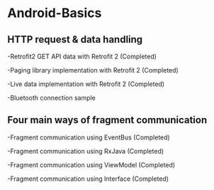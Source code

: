# Android-Basics
## HTTP request & data handling
-Retrofit2 GET API data with Retrofit 2 (Completed)

-Paging library implementation with Retrofit 2 (Completed)

-Live data implementation with Retrofit 2 (Completed)

-Bluetooth connection sample

## Four main ways of fragment communication
-Fragment communication using EventBus (Completed)

-Fragment communication using RxJava (Completed)

-Fragment communication using ViewModel (Completed)

-Fragment communication using Interface (Completed)

